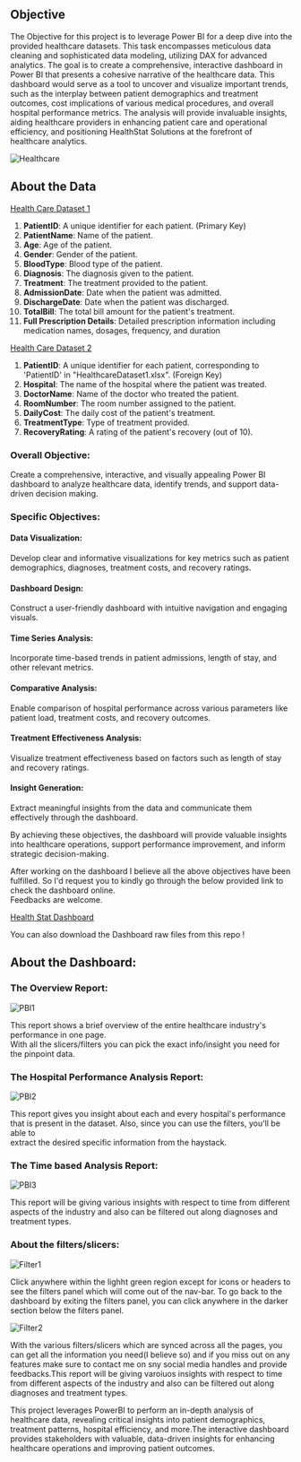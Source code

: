 <H2>Objective</H2>

The Objective for this project is to leverage Power BI for a deep dive into the provided healthcare datasets. This task encompasses meticulous data cleaning and sophisticated data modeling,
utilizing DAX for advanced analytics. The goal is to create a comprehensive, interactive dashboard in Power BI that presents a cohesive narrative of the healthcare data. This dashboard would
serve as a tool to uncover and visualize important trends, such as the interplay between patient demographics and treatment outcomes, cost implications of various medical procedures, and overall
hospital performance metrics. The analysis will provide invaluable insights, aiding healthcare providers in enhancing patient care and operational efficiency, and positioning HealthStat
Solutions at the forefront of healthcare analytics.

![Healthcare](https://github.com/ANURUDRA-JENA/Health-Care-Analysis-Dashboard/blob/b2dc4b6b56b1a7327ec30f4153be5a7def143d52/Assets/Designer%20(7).png)

<h2>About the Data</h2>

<a href = "https://view.officeapps.live.com/op/view.aspx?src=https%3A%2F%2Ffile.notion.so%2Ff%2Ff%2Fd1e1bc70-9ede-4c69-84fd-42c5605803a0%2Ff612ea2d-d0ea-4f03-9d9e-056baa3a6658%2FHealthcareDataset1.xlsx%3Ftable%3Dblock%26id%3Dbb025d31-0e9c-4e08-931a-8df1a7e7e201%26spaceId%3Dd1e1bc70-9ede-4c69-84fd-42c5605803a0%26expirationTimestamp%3D1723874400000%26signature%3DRWgauwtI1ehCwbPIQqxQcdAyA6ocC-2eVbR4oWfnDPo%26downloadName%3DHealthcareDataset1.xlsx&wdOrigin=BROWSELINK">Health Care Dataset 1</a>

1. **PatientID**: A unique identifier for each patient. (Primary Key)
2. **PatientName**: Name of the patient.
3. **Age**: Age of the patient.
4. **Gender**: Gender of the patient.
5. **BloodType**: Blood type of the patient.
6. **Diagnosis**: The diagnosis given to the patient.
7. **Treatment**: The treatment provided to the patient.
8. **AdmissionDate**: Date when the patient was admitted.
9. **DischargeDate**: Date when the patient was discharged.
10. **TotalBill**: The total bill amount for the patient's treatment.
11. **Full Prescription Details**: Detailed prescription information including medication names, dosages, frequency, and duration

<a href = "https://view.officeapps.live.com/op/view.aspx?src=https%3A%2F%2Ffile.notion.so%2Ff%2Ff%2Fd1e1bc70-9ede-4c69-84fd-42c5605803a0%2F78856dc5-afc4-4b4d-a42d-f75a0affd3d7%2FHealthcareDataset2.xlsx%3Ftable%3Dblock%26id%3D73ff38d8-63e6-4408-9271-876fdc8b54e1%26spaceId%3Dd1e1bc70-9ede-4c69-84fd-42c5605803a0%26expirationTimestamp%3D1723874400000%26signature%3DIzQksbLcem9EMhFBsoOxzhwfkZdzdgOjktnHdpnoLIs%26downloadName%3DHealthcareDataset2.xlsx&wdOrigin=BROWSELINK">Health Care Dataset 2</a>

1. **PatientID**: A unique identifier for each patient, corresponding to 'PatientID' in "HealthcareDataset1.xlsx". (Foreign Key)
2. **Hospital**: The name of the hospital where the patient was treated.
3. **DoctorName**: Name of the doctor who treated the patient.
4. **RoomNumber**: The room number assigned to the patient.
5. **DailyCost**: The daily cost of the patient's treatment.
6. **TreatmentType**: Type of treatment provided.
7. **RecoveryRating**: A rating of the patient's recovery (out of 10).

<h3>Overall Objective:</h3>
Create a comprehensive, interactive, and visually appealing Power BI dashboard to analyze healthcare data, identify trends, and support data-driven decision making.

<h3>Specific Objectives:</h3>
<h4>Data Visualization:</h4> Develop clear and informative visualizations for key metrics such as patient demographics, diagnoses, treatment costs, and recovery ratings.
<h4>Dashboard Design:</h4> Construct a user-friendly dashboard with intuitive navigation and engaging visuals.
<H4>Time Series Analysis:</H4> Incorporate time-based trends in patient admissions, length of stay, and other relevant metrics.
<h4>Comparative Analysis:</h4> Enable comparison of hospital performance across various parameters like patient load, treatment costs, and recovery outcomes.
<h4>Treatment Effectiveness Analysis:</h4> Visualize treatment effectiveness based on factors such as length of stay and recovery ratings.
<h4>Insight Generation:</h4> Extract meaningful insights from the data and communicate them effectively through the dashboard.


<p>By achieving these objectives, the dashboard will provide valuable insights into healthcare operations, support performance improvement, and inform strategic decision-making.</p>

<p>After working on the dashboard I believe all the above objectives have been fulfilled. So I'd request you to kindly go through the below provided link to check the dashboard online.<br>
Feedbacks are welcome.</p>

<a href = "https://app.powerbi.com/view?r=eyJrIjoiMTM0ZjM5MzUtMTNjZi00YTM3LWI1MzEtMGMzMDA5NDIzMzU3IiwidCI6ImYxZTEwY2Q3LTJiYWYtNDJjZi04M2NhLWFjYWY1ZDg1NGE3YSJ9&pageName=df4a6b4ee95f9e556b16">Health Stat Dashboard</a>

<p>You can also download the Dashboard raw files from this repo !</p>

<h2>About the Dashboard:</h2>
<H3>The Overview Report:</H3>

![PBI1](https://github.com/ANURUDRA-JENA/Health-Care-Analysis-Dashboard/blob/980e4a7f930d3f05834e87130d781b4e85a47e93/Assets/Screenshot%202024-08-16%20090418.png)

<p>This report shows a brief overview of the entire healthcare industry's performance in one page.<br>With all the slicers/filters you can pick the exact info/insight you need for the pinpoint data.</p>

<H3>The Hospital Performance Analysis Report:</H3>

![PBI2](https://github.com/ANURUDRA-JENA/Health-Care-Analysis-Dashboard/blob/980e4a7f930d3f05834e87130d781b4e85a47e93/Assets/Screenshot%202024-08-16%20090519.png)

<p>This report gives you insight about each and every hospital's performance that is present in the dataset. Also, since you can use the filters, you'll be able to<br>
extract the desired specific information from the haystack.</p>

<H3>The Time based Analysis Report:</H3>

![PBI3](https://github.com/ANURUDRA-JENA/Health-Care-Analysis-Dashboard/blob/befb3db7c458e0600bc6fccba176a4bead196b50/Assets/Screenshot%202024-08-16%20090542.png)

<p>This report will be giving various insights with respect to time from different aspects of the industry and also can be filtered out along diagnoses and treatment types.</p>

<H3>About the filters/slicers:</H3>

![Filter1](https://github.com/ANURUDRA-JENA/Health-Care-Analysis-Dashboard/blob/befb3db7c458e0600bc6fccba176a4bead196b50/Assets/Screenshot%202024-08-16%20095024.png)
<p>Click anywhere within the lighht green region except for icons or headers to see the filters panel which will come out of the nav-bar. To go back to the dashboard by exiting the filters panel, you can click anywhere in the darker section below the filters panel.</p>

![Filter2](https://github.com/ANURUDRA-JENA/Health-Care-Analysis-Dashboard/blob/befb3db7c458e0600bc6fccba176a4bead196b50/Assets/Screenshot%202024-08-16%20095052.png)

<p>With the various filters/slicers which are synced across all the pages, you can get all the information you need(I believe so) and if you miss out on any features make sure to contact me on sny social media handles and provide feedbacks.This report will be giving varoiuos insights with respect to time from different aspects of the industry and also can be filtered out along diagnoses and treatment types.</p>



<p>This project leverages PowerBI to perform an in-depth analysis of healthcare data, revealing critical insights into patient demographics, treatment patterns, hospital efficiency, and more.The interactive dashboard provides stakeholders with valuable, data-driven insights for enhancing healthcare operations and improving patient outcomes.</p>





